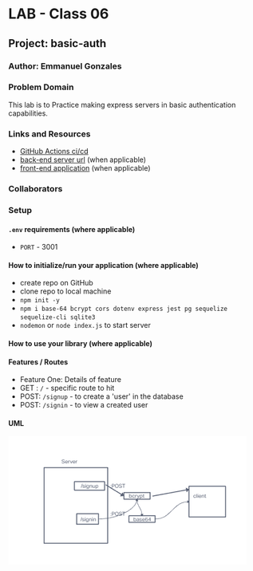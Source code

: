 # LAB - Class 06

## Project: basic-auth

### Author: Emmanuel Gonzales

### Problem Domain  

This lab is to Practice making express servers in basic authentication capabilities.

### Links and Resources

- [GitHub Actions ci/cd](https://github.com/Emmanuel-Gonzales/basic-auth/actions)
- [back-end server url](http://xyz.com) (when applicable)
- [front-end application](http://xyz.com) (when applicable)

### Collaborators

### Setup

#### `.env` requirements (where applicable)

- `PORT` - 3001

#### How to initialize/run your application (where applicable)

- create repo on GitHub
- clone repo to local machine
- `npm init -y`
- `npm i base-64 bcrypt cors dotenv express jest pg sequelize sequelize-cli sqlite3`
- `nodemon` or `node index.js` to start server

#### How to use your library (where applicable)

#### Features / Routes

- Feature One: Details of feature
- GET : `/` - specific route to hit
- POST: `/signup` - to create a 'user' in the database
- POST: `/signin` - to view a created user

#### UML

![UML](assets/auth.png)
